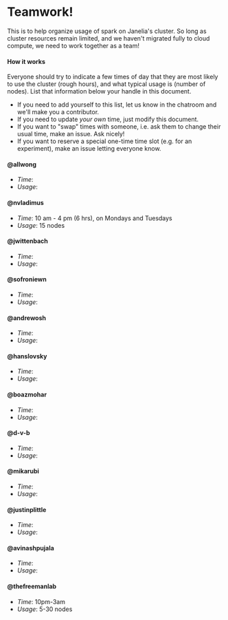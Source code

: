 # Teamwork!

This is to help organize usage of spark on Janelia's cluster. So long as cluster resources remain limited, and we haven't migrated fully to cloud compute, we need to work together as a team!

#### How it works

Everyone should try to indicate a few times of day that they are most likely to use the cluster (rough hours), and what typical usage  is (number of nodes). List that information below your handle in this document.

- If you need to add yourself to this list, let us know in the chatroom and we'll make you a contributor.
- If you need to update *your own* time, just modify this document.
- If you want to "swap" times with someone, i.e. ask them to change their usual time, make an issue. Ask nicely!
- If you want to reserve a special one-time time slot (e.g. for an experiment), make an issue letting everyone know.

#### @allwong
- *Time*:
- *Usage*:

#### @nvladimus
- *Time*: 10 am - 4 pm (6 hrs), on Mondays and Tuesdays
- *Usage*: 15 nodes

#### @jwittenbach
- *Time*:
- *Usage*:

#### @sofroniewn
- *Time*:
- *Usage*:

#### @andrewosh
- *Time*:
- *Usage*:

#### @hanslovsky
- *Time*:
- *Usage*:

#### @boazmohar
- *Time*:
- *Usage*:

#### @d-v-b
- *Time*:
- *Usage*:

#### @mikarubi
- *Time*:
- *Usage*:

#### @justinplittle
- *Time*:
- *Usage*:

#### @avinashpujala
- *Time*:
- *Usage*:

#### @thefreemanlab
- *Time*: 10pm-3am
- *Usage*: 5-30 nodes
